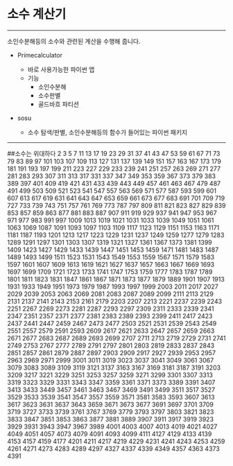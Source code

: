 # 소수 계산기
----------------------------
소인수분해등의 소수와 관련된 계산을 수행해 줍니다.

- Primecalculator
  - 바로 사용가능한 파이썬 앱
  - 기능
    - 소인수분해
    - 소수판별
    - 골드바흐 파티션
      
- sosu
  - 소수 탐색/판별, 소인수분해등의 함수가 들어있는 파이썬 패키지
    




----------------------------
##소수는 위대하다
2	3	5	7	11	13	17	19	23	29  31	37	41	43	47	53	59	61	67	71
73	79	83	89	97	101	103	107	109	113 127	131	137	139	149	151	157	163	167	173
179	181	191	193	197	199	211	223	227	229 233	239	241	251	257	263	269	271	277	281
283	293	307	311	313	317	331	337	347	349 353	359	367	373	379	383	389	397	401	409
419	421	431	433	439	443	449	457	461	463
467	479	487	491	499	503	509	521	523	541
547	557	563	569	571	577	587	593	599	601
607	613	617	619	631	641	643	647	653	659
661	673	677	683	691	701	709	719	727	733
739	743	751	757	761	769	773	787	797	809
811	821	823	827	829	839	853	857	859	863
877	881	883	887	907	911	919	929	937	941
947	953	967	971	977	983	991	997	1009	1013
1019	1021	1031	1033	1039	1049	1051	1061	1063	1069
1087	1091	1093	1097	1103	1109	1117	1123	1129	1151
1153	1163	1171	1181	1187	1193	1201	1213	1217	1223 1229	1231	1237	1249	1259	1277	1279	1283	1289
1291	1297	1301	1303	1307	1319	1321	1327	1361	1367
1373	1381	1399	1409	1423	1427	1429	1433	1439	1447
1451	1453	1459	1471	1481	1483	1487	1489	1493	1499
1511	1523	1531	1543	1549	1553	1559	1567	1571	1579
1583	1597	1601	1607	1609	1613	1619	1621	1627	1637
1657	1663	1667	1669	1693	1697	1699	1709	1721	1723
1733	1741	1747	1753	1759	1777	1783	1787	1789	1801
1811	1823	1831	1847	1861	1867	1871	1873	1877	1879
1889	1901	1907	1913	1931	1933	1949	1951	1973	1979
1987	1993	1997	1999	2003	2011	2017	2027	2029	2039
2053	2063	2069	2081	2083	2087	2089	2099	2111	2113
2129	2131	2137	2141	2143	2153	2161	2179	2203	2207
2213	2221	2237	2239	2243	2251	2267	2269	2273	2281
2287	2293	2297	2309	2311	2333	2339	2341	2347	2351
2357	2371	2377	2381	2383	2389	2393	2399	2411	2417
2423	2437	2441	2447	2459	2467	2473	2477	2503	2521
2531	2539	2543	2549	2551	2557	2579	2591	2593	2609
2617	2621	2633	2647	2657	2659	2663	2671	2677	2683
2687	2689	2693	2699	2707	2711	2713	2719	2729	2731 2741	2749	2753	2767	2777	2789	2791	2797	2801
2803	2819	2833	2837	2843	2851	2857	2861	2879	2887
2897	2903	2909	2917	2927	2939	2953	2957	2963	2969
2971	2999	3001	3011	3019	3023	3037	3041	3049	3061
3067	3079	3083	3089	3109	3119	3121	3137	3163	3167
3169	3181	3187	3191	3203	3209	3217	3221	3229	3251
3253	3257	3259	3271	3299	3301	3307	3313	3319	3323
3329	3331	3343	3347	3359	3361	3371	3373	3389	3391
3407	3413	3433	3449	3457	3461	3463	3467	3469	3491
3499	3511	3517	3527	3529	3533	3539	3541	3547	3557
3559	3571	3581	3583	3593	3607	3613	3617	3623	3631
3637	3643	3659	3671	3673	3677	3691	3697	3701	3709
3719	3727	3733	3739	3761	3767	3769	3779	3793	3797
3803	3821	3823	3833	3847	3851	3853	3863	3877	3881
3889	3907	3911	3917	3919	3923	3929	3931	3943	3947
3967	3989	4001	4003	4007	4013	4019	4021	4027	4049
4051	4057	4073	4079	4091	4093	4099	4111	4127	4129
4133	4139	4153	4157	4159	4177	4201	4211	4217	4219
4229	4231	4241	4243	4253	4259	4261	4271	4273	4283
4289	4297	4327	4337	4339	4349	4357	4363	4373	4391

